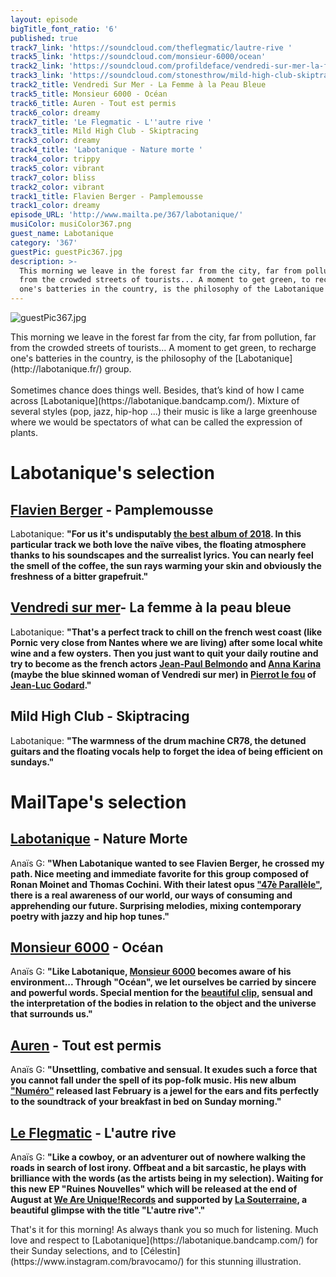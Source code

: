 ```yaml
---
layout: episode
bigTitle_font_ratio: '6'
published: true
track7_link: 'https://soundcloud.com/theflegmatic/lautre-rive '
track5_link: 'https://soundcloud.com/monsieur-6000/ocean'
track2_link: 'https://soundcloud.com/profildeface/vendredi-sur-mer-la-femme-a-la-peau-bleue'
track3_link: 'https://soundcloud.com/stonesthrow/mild-high-club-skiptracing'
track2_title: Vendredi Sur Mer - La Femme à la Peau Bleue
track5_title: Monsieur 6000 - Océan
track6_title: Auren - Tout est permis
track6_color: dreamy
track7_title: 'Le Flegmatic - L''autre rive '
track3_title: Mild High Club - Skiptracing
track3_color: dreamy
track4_title: 'Labotanique - Nature morte '
track4_color: trippy
track5_color: vibrant
track7_color: bliss
track2_color: vibrant
track1_title: Flavien Berger - Pamplemousse
track1_color: dreamy
episode_URL: 'http://www.mailta.pe/367/labotanique/'
musiColor: musiColor367.png
guest_name: Labotanique
category: '367'
guestPic: guestPic367.jpg
description: >-
  This morning we leave in the forest far from the city, far from pollution, far
  from the crowded streets of tourists... A moment to get green, to recharge
  one's batteries in the country, is the philosophy of the Labotanique group
---
```

![guestPic367.jpg]({{site.baseurl}}/img/guestPic367.jpg)


<p id="introduction"> This morning we leave in the forest far from the city, far from pollution, far from the crowded streets of tourists... A moment to get green, to recharge one's batteries in the country, is the philosophy of the [Labotanique](http://labotanique.fr/) group.
<br><br>
Sometimes chance does things well. Besides, that’s kind of how I came across [Labotanique](https://labotanique.bandcamp.com/). Mixture of several styles (pop, jazz, hip-hop ...) their music is like a large greenhouse where we would be spectators of what can be called the expression of plants.
</p>


# Labotanique's selection


## [Flavien Berger](https://www.facebook.com/pages/category/Musician-Band/Flavien-Berger-345609982248978/) - Pamplemousse
Labotanique: **"**For us it's undisputably [the best album of 2018](https://paneuropeanrecording.bandcamp.com/album/contre-temps-2). In this particular track we both love the naïve vibes, the floating atmosphere thanks to his soundscapes and the surrealist lyrics. You can nearly feel the smell of the coffee, the sun rays warming your skin and obviously the freshness of a bitter grapefruit.**"**

## [Vendredi sur mer](https://vendredisurmer.bandcamp.com/)- La femme à la peau bleue
Labotanique: **"**That's a perfect track to chill on the french west coast (like Pornic very close from Nantes where we are living) after some local white wine and a few oysters. Then you just want to quit your daily routine and try to become as the french actors [Jean-Paul Belmondo](https://fr.wikipedia.org/wiki/Jean-Paul_Belmondo) and [Anna Karina](https://fr.wikipedia.org/wiki/Anna_Karina) (maybe the blue skinned woman of Vendredi sur mer) in [Pierrot le fou](https://fr.wikipedia.org/wiki/Pierrot_le_Fou) of [Jean-Luc Godard](https://fr.wikipedia.org/wiki/Jean-Luc_Godard).**"**

## Mild High Club - Skiptracing
Labotanique: **"**The warmness of the drum machine CR78, the detuned guitars and the floating vocals help to forget the idea of being efficient on sundays.**"**


# MailTape's selection

## [Labotanique](https://www.facebook.com/labotanique.info) - Nature Morte
Anaïs G: **"**When Labotanique wanted to see Flavien Berger, he crossed my path. Nice meeting and immediate favorite for this group composed of Ronan Moinet and Thomas Cochini. With their latest opus ["47è Parallèle"](https://labotanique.bandcamp.com/album/47e-parall-le), there is a real awareness of our world, our ways of consuming and apprehending our future. Surprising melodies, mixing contemporary poetry with jazzy and hip hop tunes.**"**

## [Monsieur 6000](http://www.monsieur6000.com/) - Océan
Anaïs G: **"**Like Labotanique, [Monsieur 6000](https://monsieur6000.bandcamp.com/) becomes aware of his environment... Through "Océan", we let ourselves be carried by sincere and powerful words.  Special mention for the [beautiful clip](https://www.youtube.com/watch?v=NQYDH0XY_GM), sensual and the interpretation of the bodies in relation to the object and the universe that surrounds us.**"**

## [Auren](http://www.auren-officiel.com/) - Tout est permis
Anaïs G: **"**Unsettling, combative and sensual. It exudes such a force that you cannot fall under the spell of its pop-folk music. His new album ["Numéro"](https://auren2.bandcamp.com/) released last February is a jewel for the ears and fits perfectly to the soundtrack of your breakfast in bed on Sunday morning.**"**

## [Le Flegmatic](https://soundcloud.com/theflegmatic) - L'autre rive
Anaïs G: **"**Like a cowboy, or an adventurer out of nowhere walking the roads in search of lost irony. Offbeat and a bit sarcastic, he plays with brilliance with the words (as the artists being in my selection). Waiting for this new EP "Ruines Nouvelles" which will be released at the end of August at [We Are Unique!Records](http://www.weareunique.fr/) and supported by [La Souterraine](https://souterraine.biz/), a beautiful glimpse with the title "L'autre rive".**"**


<p id="outroduction">That's it for this morning! As always thank you so much for listening. Much love and respect to [Labotanique](https://labotanique.bandcamp.com/) for their Sunday selections, and to [Célestin](https://www.instagram.com/bravocamo/) for this stunning illustration. </p>
